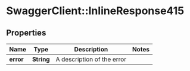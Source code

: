 # SwaggerClient::InlineResponse415

## Properties
Name | Type | Description | Notes
------------ | ------------- | ------------- | -------------
**error** | **String** | A description of the error | 

